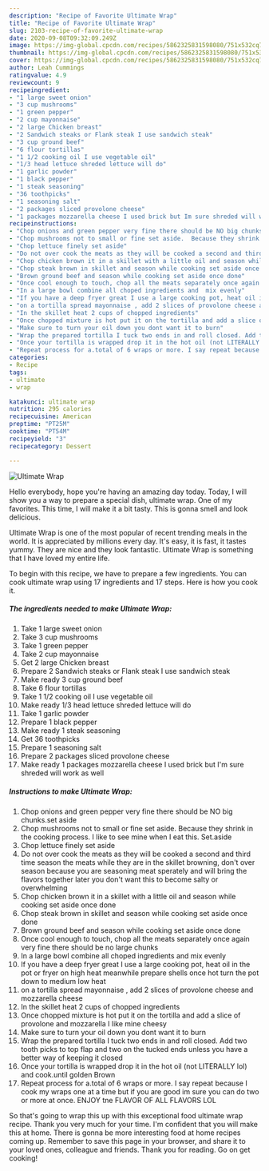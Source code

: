 ```yaml
---
description: "Recipe of Favorite Ultimate Wrap"
title: "Recipe of Favorite Ultimate Wrap"
slug: 2103-recipe-of-favorite-ultimate-wrap
date: 2020-09-08T09:32:09.249Z
image: https://img-global.cpcdn.com/recipes/5862325831598080/751x532cq70/ultimate-wrap-recipe-main-photo.jpg
thumbnail: https://img-global.cpcdn.com/recipes/5862325831598080/751x532cq70/ultimate-wrap-recipe-main-photo.jpg
cover: https://img-global.cpcdn.com/recipes/5862325831598080/751x532cq70/ultimate-wrap-recipe-main-photo.jpg
author: Leah Cummings
ratingvalue: 4.9
reviewcount: 9
recipeingredient:
- "1 large sweet onion"
- "3 cup mushrooms"
- "1 green pepper"
- "2 cup mayonnaise"
- "2 large Chicken breast"
- "2 Sandwich steaks or Flank steak I use sandwich steak"
- "3 cup ground beef"
- "6 flour tortillas"
- "1 1/2 cooking oil I use vegetable oil"
- "1/3 head lettuce shreded lettuce will do"
- "1 garlic powder"
- "1 black pepper"
- "1 steak seasoning"
- "36 toothpicks"
- "1 seasoning salt"
- "2 packages sliced provolone cheese"
- "1 packages mozzarella cheese I used brick but Im sure shreded will work as well"
recipeinstructions:
- "Chop onions and green pepper very fine there should be NO big chunks.set aside"
- "Chop mushrooms not to small or fine set aside.  Because they shrink in the cooking process. I like to see mine when I eat this. Set.aside"
- "Chop lettuce finely set aside"
- "Do not over cook the meats as they will be cooked a second and third time season the meats while they are in the skillet browning, don&#39;t over season because you are seasoning meat sperately and will bring the flavors together later you don&#39;t want this to become salty or overwhelming"
- "Chop chicken brown it in a skillet with a little oil and season while cooking set aside once done"
- "Chop steak brown in skillet and season while cooking set aside once done"
- "Brown ground beef and season while cooking set aside once done"
- "Once cool enough to touch, chop all the meats separately once again very fine there should be no large chunks"
- "In a large bowl combine all choped ingredients and  mix evenly"
- "If you have a deep fryer great I use a large cooking pot, heat oil in the pot or fryer on high heat meanwhile prepare shells once hot turn the pot down to medium low heat"
- "on a tortilla spread mayonnaise , add 2 slices of provolone cheese and mozzarella cheese"
- "In the skillet heat 2 cups of chopped ingredients"
- "Once chopped mixture is hot put it on the tortilla and add a slice of provolone and mozzarella I like mine cheesy"
- "Make sure to turn your oil down you dont want it to burn"
- "Wrap the prepared tortilla I tuck two ends in and roll closed. Add two tooth picks to top flap and two on the tucked ends unless you have a better way of keeping it closed"
- "Once your tortilla is wrapped drop it in the hot oil (not LITERALLY lol) and cook.until golden Brown"
- "Repeat process for a.total of 6 wraps or more. I say repeat because I cook my wraps one at a time but if you are good im sure you can do two or more at once.  ENJOY tne FLAVOR OF ALL FLAVORS LOL"
categories:
- Recipe
tags:
- ultimate
- wrap

katakunci: ultimate wrap 
nutrition: 295 calories
recipecuisine: American
preptime: "PT25M"
cooktime: "PT54M"
recipeyield: "3"
recipecategory: Dessert

---
```



![Ultimate Wrap](https://img-global.cpcdn.com/recipes/5862325831598080/751x532cq70/ultimate-wrap-recipe-main-photo.jpg)

Hello everybody, hope you're having an amazing day today. Today, I will show you a way to prepare a special dish, ultimate wrap. One of my favorites. This time, I will make it a bit tasty. This is gonna smell and look delicious.

Ultimate Wrap is one of the most popular of recent trending meals in the world. It is appreciated by millions every day. It's easy, it is fast, it tastes yummy. They are nice and they look fantastic. Ultimate Wrap is something that I have loved my entire life.




To begin with this recipe, we have to prepare a few ingredients. You can cook ultimate wrap using 17 ingredients and 17 steps. Here is how you cook it.

<!--inarticleads1-->

##### The ingredients needed to make Ultimate Wrap:

1. Take 1 large sweet onion
1. Take 3 cup mushrooms
1. Take 1 green pepper
1. Take 2 cup mayonnaise
1. Get 2 large Chicken breast
1. Prepare 2 Sandwich steaks or Flank steak I use sandwich steak
1. Make ready 3 cup ground beef
1. Take 6 flour tortillas
1. Take 1 1/2 cooking oil I use vegetable oil
1. Make ready 1/3 head lettuce shreded lettuce will do
1. Take 1 garlic powder
1. Prepare 1 black pepper
1. Make ready 1 steak seasoning
1. Get 36 toothpicks
1. Prepare 1 seasoning salt
1. Prepare 2 packages sliced provolone cheese
1. Make ready 1 packages mozzarella cheese I used brick but I&#39;m sure shreded will work as well




<!--inarticleads2-->

##### Instructions to make Ultimate Wrap:

1. Chop onions and green pepper very fine there should be NO big chunks.set aside
1. Chop mushrooms not to small or fine set aside.  Because they shrink in the cooking process. I like to see mine when I eat this. Set.aside
1. Chop lettuce finely set aside
1. Do not over cook the meats as they will be cooked a second and third time season the meats while they are in the skillet browning, don&#39;t over season because you are seasoning meat sperately and will bring the flavors together later you don&#39;t want this to become salty or overwhelming
1. Chop chicken brown it in a skillet with a little oil and season while cooking set aside once done
1. Chop steak brown in skillet and season while cooking set aside once done
1. Brown ground beef and season while cooking set aside once done
1. Once cool enough to touch, chop all the meats separately once again very fine there should be no large chunks
1. In a large bowl combine all choped ingredients and  mix evenly
1. If you have a deep fryer great I use a large cooking pot, heat oil in the pot or fryer on high heat meanwhile prepare shells once hot turn the pot down to medium low heat
1. on a tortilla spread mayonnaise , add 2 slices of provolone cheese and mozzarella cheese
1. In the skillet heat 2 cups of chopped ingredients
1. Once chopped mixture is hot put it on the tortilla and add a slice of provolone and mozzarella I like mine cheesy
1. Make sure to turn your oil down you dont want it to burn
1. Wrap the prepared tortilla I tuck two ends in and roll closed. Add two tooth picks to top flap and two on the tucked ends unless you have a better way of keeping it closed
1. Once your tortilla is wrapped drop it in the hot oil (not LITERALLY lol) and cook.until golden Brown
1. Repeat process for a.total of 6 wraps or more. I say repeat because I cook my wraps one at a time but if you are good im sure you can do two or more at once.  ENJOY tne FLAVOR OF ALL FLAVORS LOL




So that's going to wrap this up with this exceptional food ultimate wrap recipe. Thank you very much for your time. I'm confident that you will make this at home. There is gonna be more interesting food at home recipes coming up. Remember to save this page in your browser, and share it to your loved ones, colleague and friends. Thank you for reading. Go on get cooking!
